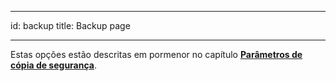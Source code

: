 - - -
id: backup title: Backup page
- - -

Estas opções estão descritas em pormenor no capítulo [**Parâmetros de cópia de segurança**](../Backup/settings.md).

